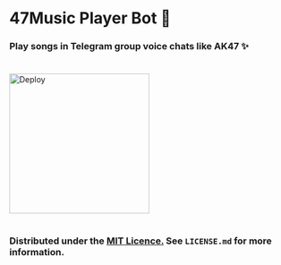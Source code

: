 # 47Music Player Bot 🎵

### Play songs in Telegram group voice chats like AK47 ✨

#
<a href="https://dashboard.heroku.com/new?template=https://github.com/ImJanindu/47MusicPlayer"><img src="https://img.shields.io/badge/Deploy%20To%20Heroku-blueviolet?style=for-the-badge&logo=heroku" width="250" alt="Deploy"></a> 

#
### Distributed under the [MIT Licence.](https://github.com/ImJanindu/47MusicPlayer/blob/main/LICENSE) See `LICENSE.md` for more information.

